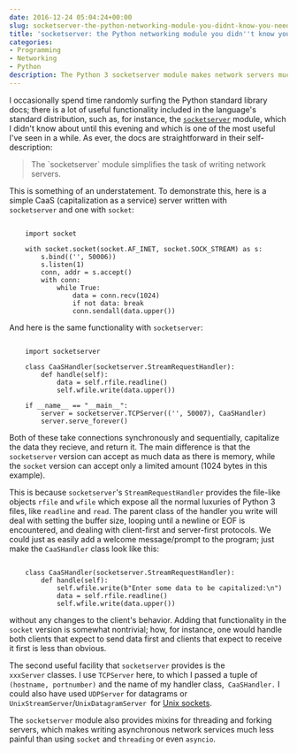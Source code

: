 ```yaml
---
date: 2016-12-24 05:04:24+00:00
slug: socketserver-the-python-networking-module-you-didnt-know-you-needed
title: 'socketserver: the Python networking module you didn''t know you needed'
categories:
- Programming
- Networking
- Python
description: The Python 3 socketserver module makes network servers much easier and more readable than similar code using raw sockets.
---
```


I occasionally spend time randomly surfing the Python standard library docs; there is a lot of useful functionality included in the language's standard distribution, such as, for instance, the [`socketserver`](https://docs.python.org/3/library/socketserver.html) module, which I didn't know about until this evening and which is one of the most useful I've seen in a while. As ever, the docs are straightforward in their self-description:


<blockquote>The `socketserver` module simplifies the task of writing network servers.</blockquote>


This is something of an understatement. To demonstrate this, here is a simple CaaS (capitalization as a service) server written with `socketserver` and one with `socket`:

<pre><code class="python3">
    import socket
    
    with socket.socket(socket.AF_INET, socket.SOCK_STREAM) as s:
        s.bind(('', 50006))
        s.listen(1)
        conn, addr = s.accept()
        with conn:
            while True:
                data = conn.recv(1024)
                if not data: break
                conn.sendall(data.upper())
</code></pre>


And here is the same functionality with `socketserver`:

<pre><code class="python3">
    import socketserver
    
    class CaaSHandler(socketserver.StreamRequestHandler):
        def handle(self):
            data = self.rfile.readline()
            self.wfile.write(data.upper())
    
    if __name__ == "__main__":
        server = socketserver.TCPServer(('', 50007), CaaSHandler)
        server.serve_forever()
</code></pre>

Both of these take connections synchronously and sequentially, capitalize the data they recieve, and return it. The main difference is that the `socketserver` version can accept as much data as there is memory, while the `socket` version can accept only a limited amount (1024 bytes in this example).

This is because `socketserver`'s `StreamRequestHandler` provides the file-like objects `rfile` and `wfile` which expose all the normal luxuries of Python 3 files, like `readline` and `read`. The parent class of the handler you write will deal with setting the buffer size, looping until a newline or EOF is encountered, and dealing with client-first and server-first protocols. We could just as easily add a welcome message/prompt to the program; just make the `CaaSHandler` class look like this:

<pre><code class="python3">
    class CaaSHandler(socketserver.StreamRequestHandler):
        def handle(self):
            self.wfile.write(b"Enter some data to be capitalized:\n")
            data = self.rfile.readline()
            self.wfile.write(data.upper())
</code></pre>

without any changes to the client's behavior. Adding that functionality in the `socket` version is somewhat nontrivial; how, for instance, one would handle both clients that expect to send data first and clients that expect to receive it first is less than obvious.

The second useful facility that `socketserver` provides is the `xxxServer` classes. I use `TCPServer` here, to which I passed a tuple of `(hostname, portnumber)` and the name of my handler class,` CaaSHandler.` I could also have used `UDPServer` for datagrams or `UnixStreamServer`/`UnixDatagramServer `for [Unix sockets](https://en.wikipedia.org/wiki/Unix_domain_socket).

The `socketserver` module also provides mixins for threading and forking servers, which makes writing asynchronous network services much less painful than using `socket` and `threading` or even `asyncio`.
